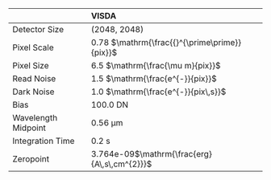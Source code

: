 |                     | VISDA                                         |
|:--------------------|:----------------------------------------------|
| Detector Size       | (2048, 2048)                                  |
| Pixel Scale         | 0.78 $\mathrm{\frac{{}^{\prime\prime}}{pix}}$ |
| Pixel Size          | 6.5 $\mathrm{\frac{\mu m}{pix}}$              |
| Read Noise          | 1.5 $\mathrm{\frac{e^{-}}{pix}}$              |
| Dark Noise          | 1.0 $\mathrm{\frac{e^{-}}{pix\,s}}$           |
| Bias                | 100.0 $\mathrm{DN}$                           |
| Wavelength Midpoint | 0.56 $\mathrm{\mu m}$                         |
| Integration Time    | 0.2 $\mathrm{s}$                              |
| Zeropoint           | 3.764e-09$\mathrm{\frac{erg}{A\,s\,cm^{2}}}$  |
